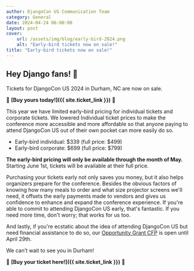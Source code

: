 ```yaml
---
author: DjangoCon US Communication Team
category: General
date: 2024-04-24 06:00:00
layout: post
cover:
    url: /assets/img/blog/early-bird-2024.png
    alt: "Early-bird tickets now on sale!"
title: "Early-bird tickets now on sale!"
---
```


## Hey Django fans! 👋

Tickets for DjangoCon US 2024 in Durham, NC are now on sale.

🐂 **[Buy yours today!]({{ site.ticket_link }})** 🐂

This year we have limited early-bird pricing for individual tickets and corporate tickets. We lowered Individual ticket prices to make the conference more accessible and more affordable so that anyone paying to attend DjangoCon US out of their own pocket can more easily do so.

- Early-bird individual: $339 (full price: $499)
- Early-bird corporate: $699 (full price: $799)

**The early-bird pricing will only be available through the month of May.** Starting June 1st, tickets will be available at their full price.

Purchasing your tickets early not only saves you money, but it also helps organizers prepare for the conference. Besides the obvious factors of knowing how many meals to order and what size projector screens we'll need, it offsets the early payments made to vendors and gives us confidence to enhance and expand the conference experience. If you're able to commit to attending DjangoCon US early, that's fantastic. If you need more time, don't worry; that works for us too.

And lastly, if you're ecstatic about the idea of attending DjangoCon US but need financial assistance to do so, our [Opportunity Grant CFP](/about/opportunity-grants/) is open until April 29th.

We can’t wait to see you in Durham!

🐂 **[Buy your ticket here!]({{ site.ticket_link }})** 🐂
